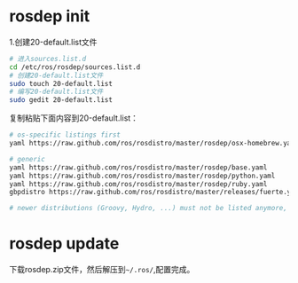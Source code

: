 # rosdep init
1.创建20-default.list文件
```bash
# 进入sources.list.d
cd /etc/ros/rosdep/sources.list.d
# 创建20-default.list文件
sudo touch 20-default.list
# 编写20-default.list文件
sudo gedit 20-default.list
```

复制粘贴下面内容到20-default.list：

```bash
# os-specific listings first
yaml https://raw.github.com/ros/rosdistro/master/rosdep/osx-homebrew.yaml osx

# generic
yaml https://raw.github.com/ros/rosdistro/master/rosdep/base.yaml
yaml https://raw.github.com/ros/rosdistro/master/rosdep/python.yaml
yaml https://raw.github.com/ros/rosdistro/master/rosdep/ruby.yaml
gbpdistro https://raw.github.com/ros/rosdistro/master/releases/fuerte.yaml fuerte

# newer distributions (Groovy, Hydro, ...) must not be listed anymore, they are being fetched from the rosdistro index.yaml instead
```

# rosdep update
下载rosdep.zip文件，然后解压到<code>~/.ros/</code>,配置完成。
